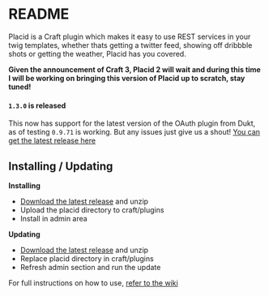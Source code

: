 # README

Placid is a Craft plugin which makes it easy to use REST services in your twig templates, whether thats getting a twitter feed, showing off dribbble shots or getting the weather, Placid has you covered.

**Given the announcement of Craft 3, Placid 2 will wait and during this time I will be working on bringing this version of Placid up to scratch, stay tuned!**

#### `1.3.0` is released
This now has support for the latest version of the OAuth plugin from Dukt, as of testing `0.9.71` is working. But any issues just give us a shout! [You can get the latest release here](https://github.com/alecritson/Placid/releases/tag/1.3.0)

## Installing / Updating

**Installing**
- [Download the latest release](https://github.com/alecritson/Placid/archive/v1.2.5.zip) and unzip
- Upload the placid directory to craft/plugins
- Install in admin area

**Updating**
- [Download the latest release](https://github.com/alecritson/Placid/archive/v1.2.5.zip) and unzip
- Replace placid directory in craft/plugins
- Refresh admin section and run the update

For full instructions on how to use, [refer to the wiki](https://github.com/alecritson/placid/wiki)
